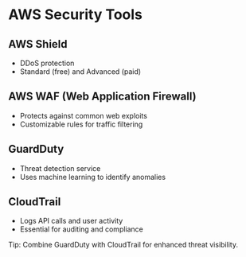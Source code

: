 # AWS Security Tools

## AWS Shield
- DDoS protection
- Standard (free) and Advanced (paid)

## AWS WAF (Web Application Firewall)
- Protects against common web exploits
- Customizable rules for traffic filtering

## GuardDuty
- Threat detection service
- Uses machine learning to identify anomalies

## CloudTrail
- Logs API calls and user activity
- Essential for auditing and compliance

 Tip: Combine GuardDuty with CloudTrail for enhanced threat visibility.